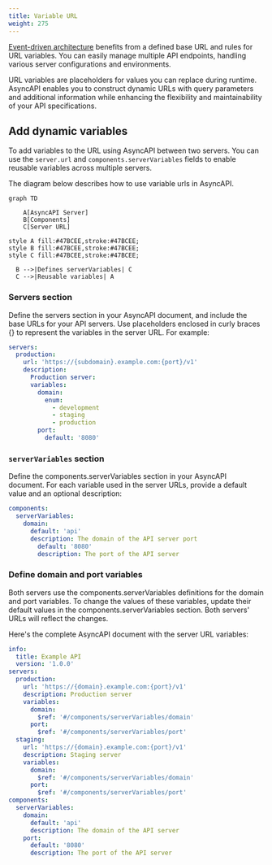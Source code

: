 ```yaml
---
title: Variable URL
weight: 275
---
```


[Event-driven architecture](/docs/tutorials/getting-started/event-driven-architectures) benefits from a defined base URL and rules for URL variables. You can easily manage multiple API endpoints, handling various server configurations and environments.

URL variables are placeholders for values you can replace during runtime. AsyncAPI enables you to construct dynamic URLs with query parameters and additional information while enhancing the flexibility and maintainability of your API specifications.

## Add dynamic variables

To add variables to the URL using AsyncAPI between two servers. You can use the `server.url` and `components.serverVariables` fields to enable reusable variables across multiple servers.

The diagram below describes how to use variable urls in AsyncAPI.

```mermaid
graph TD

    A[AsyncAPI Server]
    B[Components]
    C[Server URL]

style A fill:#47BCEE,stroke:#47BCEE;
style B fill:#47BCEE,stroke:#47BCEE;
style C fill:#47BCEE,stroke:#47BCEE;

  B -->|Defines serverVariables| C
  C -->|Reusable variables| A
```

### Servers section

Define the servers section in your AsyncAPI document, and include the base URLs for your API servers. Use placeholders enclosed in curly braces {} to represent the variables in the server URL. For example:

```yaml
servers:
  production:
    url: 'https://{subdomain}.example.com:{port}/v1'
    description:
      Production server:
      variables:
        domain:
          enum:
            - development
            - staging
            - production
        port:
          default: '8080'
```

### `serverVariables` section

Define the components.serverVariables section in your AsyncAPI document. For each variable used in the server URLs, provide a default value and an optional description:

```yaml
components:
  serverVariables:
    domain:
      default: 'api'
      description: The domain of the API server port
        default: '8080'
        description: The port of the API server
```

### Define domain and port variables

Both servers use the components.serverVariables definitions for the domain and port variables. To change the values of these variables, update their default values in the components.serverVariables section. Both servers' URLs will reflect the changes.

Here's the complete AsyncAPI document with the server URL variables:

```yaml
info:
  title: Example API
  version: '1.0.0'
servers:
  production:
    url: 'https://{domain}.example.com:{port}/v1'
    description: Production server
    variables:
      domain:
        $ref: '#/components/serverVariables/domain'
      port:
        $ref: '#/components/serverVariables/port'
  staging:
    url: 'https://{domain}.example.com:{port}/v1'
    description: Staging server
    variables:
      domain:
        $ref: '#/components/serverVariables/domain'
      port:
        $ref: '#/components/serverVariables/port'
components:
  serverVariables:
    domain:
      default: 'api'
      description: The domain of the API server
    port:
      default: '8080'
      description: The port of the API server
```
